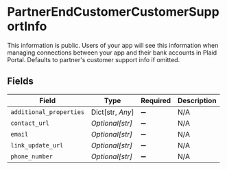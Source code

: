 # PartnerEndCustomerCustomerSupportInfo

This information is public. Users of your app will see this information when managing connections between your app and their bank accounts in Plaid Portal. Defaults to partner's customer support info if omitted.


## Fields

| Field                   | Type                    | Required                | Description             |
| ----------------------- | ----------------------- | ----------------------- | ----------------------- |
| `additional_properties` | Dict[str, *Any*]        | :heavy_minus_sign:      | N/A                     |
| `contact_url`           | *Optional[str]*         | :heavy_minus_sign:      | N/A                     |
| `email`                 | *Optional[str]*         | :heavy_minus_sign:      | N/A                     |
| `link_update_url`       | *Optional[str]*         | :heavy_minus_sign:      | N/A                     |
| `phone_number`          | *Optional[str]*         | :heavy_minus_sign:      | N/A                     |